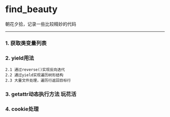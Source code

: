 # find_beauty
朝花夕拾，记录一些比较精妙的代码<hr>

### 1. 获取类变量列表
### 2. yield用法
    2.1 通过reverse()实现反向迭代
    2.2 通过yield实现遍历树形结构
    2.3 大量文件处理，遍历行返回目标行
### 3. getattr动态执行方法 玩花活
### 4. cookie处理
